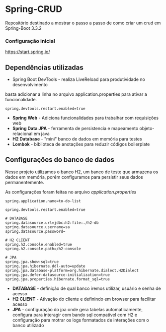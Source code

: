 # Spring-CRUD
Repositório destinado a mostrar o passo a passo de como criar um crud em Spring-Boot  3.3.2

### Configuração inicial
<https://start.spring.io/>

## Dependências utilizadas
* Spring Boot DevTools - realiza LiveReload para produtividade no desenvolvimento 

basta adicionar a linha no arquivo application.properties para ativar a funcionalidade.
```
spring.devtools.restart.enabled=true
```

* __Spring Web__ - Adiciona funcionalidades para trabalhar com requisições web
* __Spring Data JPA__ - ferramenta de persistencia e mapeamento objeto-relacional em java
* __H2 Database__ - "mini" banco de dados em memória para testes
* __Lombok__ - biblioteca de anotações para reduzir códigos boilerplate

## Configurações do banco de dados
Nesse projeto utilizamos o banco H2, um banco de teste que armazena os dados em memória, porém configuramos para persistir seus dados permanentemente.

As configurações foram feitas no arquivo *application.properties*    
```
spring.application.name=to-do-list

spring.devtools.restart.enabled=true

# DATABASE
spring.datasource.url=jdbc:h2:file:./h2-db
spring.datasource.username=sa
spring.datasource.password=

# H2 CLIENT
spring.h2.console.enabled=true
spring.h2.console.path=/h2-console

# JPA
spring.jpa.show-sql=true
spring.jpa.hibernate.ddl-auto=update
spring.jpa.database-platform=org.hibernate.dialect.H2Dialect
spring.jpa.defer-datasource-initialization=true
spring.jpa.properties.hibernate.format_sql=true
```

* __DATABASE__ - definição de qual banco iremos utilizar, usuário e senha de acesso
* __H2 CLIENT__ - Ativação do cliente e definindo em browser para facilitar acesso
* __JPA__ - configuração do jpa onde gera tabelas automaticamente, configura para interagir com bando sql compativel com H2 e configuração para motrar os logs formatados de interações com o banco utilizado